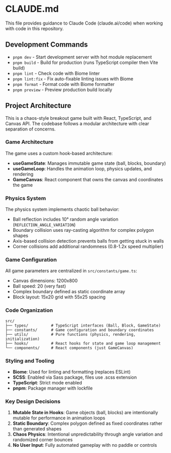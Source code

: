 # CLAUDE.md

This file provides guidance to Claude Code (claude.ai/code) when working with code in this repository.

## Development Commands

- `pnpm dev` - Start development server with hot module replacement
- `pnpm build` - Build for production (runs TypeScript compiler then Vite build)
- `pnpm lint` - Check code with Biome linter
- `pnpm lint:fix` - Fix auto-fixable linting issues with Biome
- `pnpm format` - Format code with Biome formatter
- `pnpm preview` - Preview production build locally

## Project Architecture

This is a chaos-style breakout game built with React, TypeScript, and Canvas API. The codebase follows a modular architecture with clear separation of concerns.

### Game Architecture

The game uses a custom hook-based architecture:

- **useGameState**: Manages immutable game state (ball, blocks, boundary)
- **useGameLoop**: Handles the animation loop, physics updates, and rendering
- **GameCanvas**: React component that owns the canvas and coordinates the game

### Physics System

The physics system implements chaotic ball behavior:
- Ball reflection includes 10° random angle variation (`REFLECTION_ANGLE_VARIATION`)
- Boundary collision uses ray-casting algorithm for complex polygon shapes
- Axis-based collision detection prevents balls from getting stuck in walls
- Corner collisions add additional randomness (0.8-1.2x speed multiplier)

### Game Configuration

All game parameters are centralized in `src/constants/game.ts`:
- Canvas dimensions: 1200x800
- Ball speed: 20 (very fast)
- Complex boundary defined as static coordinate array
- Block layout: 15x20 grid with 55x25 spacing

### Code Organization

```
src/
├── types/          # TypeScript interfaces (Ball, Block, GameState)
├── constants/      # Game configuration and boundary coordinates  
├── utils/          # Pure functions (physics, rendering, initialization)
├── hooks/          # React hooks for state and game loop management
└── components/     # React components (just GameCanvas)
```

### Styling and Tooling

- **Biome**: Used for linting and formatting (replaces ESLint)
- **SCSS**: Enabled via Sass package, files use .scss extension
- **TypeScript**: Strict mode enabled
- **pnpm**: Package manager with lockfile

### Key Design Decisions

1. **Mutable State in Hooks**: Game objects (ball, blocks) are intentionally mutable for performance in animation loops
2. **Static Boundary**: Complex polygon defined as fixed coordinates rather than generated shapes
3. **Chaos Physics**: Intentional unpredictability through angle variation and randomized corner bounces
4. **No User Input**: Fully automated gameplay with no paddle or controls